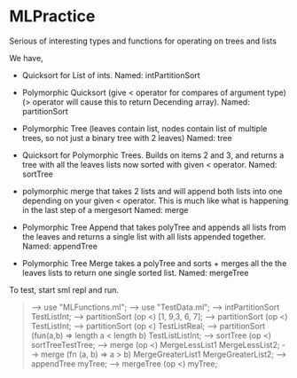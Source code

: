 MLPractice
==========

Serious of interesting types and functions for operating on trees and lists

We have,

- Quicksort for List of ints. 
Named: intPartitionSort

- Polymorphic Quicksort (give < operator for compares of argument type) (> operator will cause this to return Decending array). 
Named: partitionSort

- Polymorphic Tree (leaves contain list, nodes contain list of multiple trees, so not just a binary tree with 2 leaves) 
Named: tree

- Quicksort for Polymorphic Trees.  Builds on items 2 and 3, and returns a tree with all the leaves lists now sorted with given < operator.
Named: sortTree

- polymorphic merge that takes 2 lists and will append both lists into one depending on your given < operator.  This is much like what is happening in the last step of a mergesort
Named: merge

- Polymorphic Tree Append that takes polyTree and appends all lists from the leaves and returns a single list with all lists appended together.
Named: appendTree

- Polymorphic Tree Merge takes a polyTree and sorts + merges all the the leaves lists to return one single sorted list.
Named: mergeTree

To test, start sml repl and run.

> --> use "MLFunctions.ml";
> --> use "TestData.ml";
> --> intPartitionSort TestListInt;
> --> partitionSort (op <) [1, 9,3, 6, 7];
> --> partitionSort (op <) TestListInt;
> --> partitionSort (op <) TestListReal;
> --> partitionSort (fun(a,b) => length a < length b) TestListListInt;
> --> sortTree (op <) sortTreeTestTree;
> --> merge (op <) MergeLessList1 MergeLessList2;
> --> merge (fn (a, b) => a > b) MergeGreaterList1 MergeGreaterList2;
> --> appendTree myTree;
> --> mergeTree (op <) myTree;
